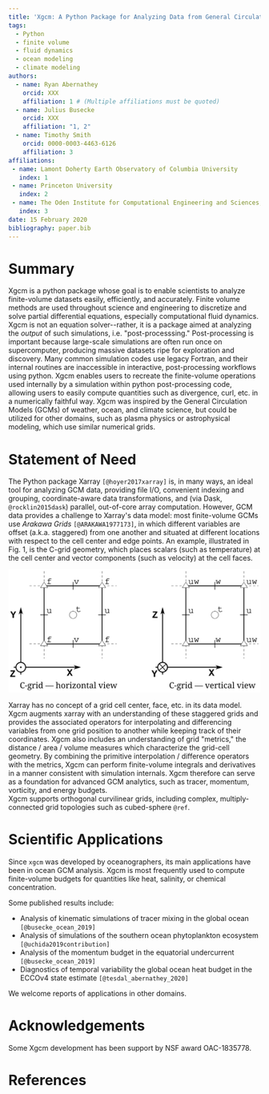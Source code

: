 ```yaml
---
title: 'Xgcm: A Python Package for Analyzing Data from General Circulation Models'
tags:
  - Python
  - finite volume
  - fluid dynamics
  - ocean modeling
  - climate modeling
authors:
  - name: Ryan Abernathey
    orcid: XXX
    affiliation: 1 # (Multiple affiliations must be quoted)
  - name: Julius Busecke
    orcid: XXX
    affiliation: "1, 2"
  - name: Timothy Smith
    orcid: 0000-0003-4463-6126
    affiliation: 3
affiliations:
 - name: Lamont Doherty Earth Observatory of Columbia University
   index: 1
 - name: Princeton University
   index: 2
 - name: The Oden Institute for Computational Engineering and Sciences, The University of Texas at Austin
   index: 3
date: 15 February 2020
bibliography: paper.bib
---
```


# Summary

Xgcm is a python package whose goal is to enable scientists to analyze
finite-volume datasets easily, efficiently, and accurately.
Finite volume methods are used throughout science and engineering to
discretize and solve partial differential equations, especially computational fluid dynamics.
Xgcm is not an equation solver--rather, it is a package aimed at analyzing
the *output* of such simulations, i.e. "post-processsing."
Post-processing is important because large-scale simulations are often run
once on supercomputer, producing massive datasets ripe for exploration and
discovery.
Many common simulation codes use legacy Fortran, and their internal routines
are inaccessible in interactive, post-processing workflows using python.
Xgcm enables users to recreate the finite-volume operations used
internally by a simulation within python post-processing code, allowing users
to easily compute quantities such as divergence, curl, etc. in a numerically
faithful way.
Xgcm was inspired by the General Circulation Models (GCMs) of weather,
ocean, and climate science, but could be utilized for other domains, such
as plasma physics or astrophysical modeling, which use similar numerical grids.

# Statement of Need

The Python package Xarray  `[@hoyer2017xarray]` is, in many ways, an ideal tool for analyzing GCM
data, providing file I/O, convenient indexing and grouping, coordinate-aware data
transformations, and (via Dask, `@rocklin2015dask`) parallel, out-of-core array computation.
However, GCM data provides a challenge to Xarray's data model: most finite-volume GCMs use
_Arakawa Grids_ `[@ARAKAWA1977173]`, in which different variables are offset (a.k.a. staggered) from one another and situated at different locations with respect to the cell center and edge points.
An example, illustrated in Fig. 1, is the C-grid geometry, which places scalars
(such as temperature) at the cell center and vector components (such as velocity)
at the cell faces.

![Example figure.](doc/images/grid2d_hv.svg)

Xarray has no concept of a grid cell center, face, etc. in its data model.
Xgcm augments xarray with an understanding of these staggered grids and
provides the associated operators for interpolating and differencing variables
from one grid position to another while keeping track of their coordinates.
Xgcm also includes an understanding of grid "metrics," the distance / area /
volume measures which characterize the grid-cell geometry.
By combining the primitive interpolation / difference
operators with the metrics, Xgcm can perform finite-volume integrals and
derivatives in a manner consistent with simulation internals.
Xgcm therefore can serve as a foundation for advanced GCM analytics, such as
tracer, momentum, vorticity, and energy budgets.  
Xgcm supports orthogonal curvilinear grids, including complex, multiply-connected
grid topologies such as cubed-sphere `@ref`.

# Scientific Applications

Since ``xgcm`` was developed by oceanographers, its main applications have been
in ocean GCM analysis.
Xgcm is most frequently used to compute finite-volume budgets for quantities
like heat, salinity, or chemical concentration.

Some published results include:
- Analysis of kinematic simulations of tracer mixing in the global ocean `[@busecke_ocean_2019]`
- Analysis of simulations of the southern ocean phytoplankton ecosystem `[@uchida2019contribution]`
- Analysis of the momentum budget in the equatorial undercurrent `[@busecke_ocean_2019]`
- Diagnostics of temporal variability the global ocean heat budget in the ECCOv4 state estimate `[@tesdal_abernathey_2020]`

We welcome reports of applications in other domains.

# Acknowledgements

Some Xgcm development has been support by NSF award OAC-1835778.

# References
